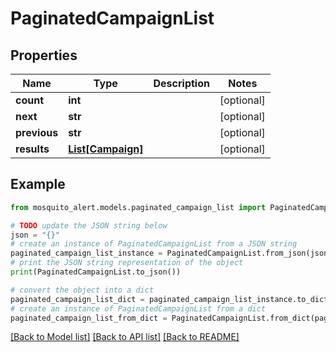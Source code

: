 # PaginatedCampaignList


## Properties

Name | Type | Description | Notes
------------ | ------------- | ------------- | -------------
**count** | **int** |  | [optional] 
**next** | **str** |  | [optional] 
**previous** | **str** |  | [optional] 
**results** | [**List[Campaign]**](Campaign.md) |  | [optional] 

## Example

```python
from mosquito_alert.models.paginated_campaign_list import PaginatedCampaignList

# TODO update the JSON string below
json = "{}"
# create an instance of PaginatedCampaignList from a JSON string
paginated_campaign_list_instance = PaginatedCampaignList.from_json(json)
# print the JSON string representation of the object
print(PaginatedCampaignList.to_json())

# convert the object into a dict
paginated_campaign_list_dict = paginated_campaign_list_instance.to_dict()
# create an instance of PaginatedCampaignList from a dict
paginated_campaign_list_from_dict = PaginatedCampaignList.from_dict(paginated_campaign_list_dict)
```
[[Back to Model list]](../README.md#documentation-for-models) [[Back to API list]](../README.md#documentation-for-api-endpoints) [[Back to README]](../README.md)


